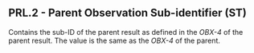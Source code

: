 ## PRL.2 - Parent Observation Sub-identifier (ST)

Contains the sub-ID of the parent result as defined in the _OBX-4_ of the parent result. The value is the same as the _OBX-4_ of the parent.
